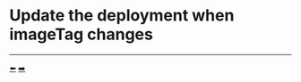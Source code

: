 # Update the deployment when imageTag changes


<hr>
<a href="../09-gracefully-detect-an-update-request/">⬅️</a>
<a href="../11-delete-a-website-deployment/">➡️</a>
